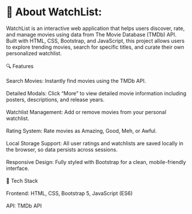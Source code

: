 # 💫 About WatchList:
WatchList  is an interactive web application that helps users discover, rate, and manage movies using data from The Movie Database (TMDb) API.<br>Built with HTML, CSS, Bootstrap, and JavaScript, this project allows users to explore trending movies, search for specific titles, and curate their own personalized watchlist.<br><br>🔍 Features<br><br>Search Movies: Instantly find movies using the TMDb API.<br><br>Detailed Modals: Click “More” to view detailed movie information including posters, descriptions, and release years.<br><br>Watchlist Management: Add or remove movies from your personal watchlist.<br><br>Rating System: Rate movies as Amazing, Good, Meh, or Awful.<br><br>Local Storage Support: All user ratings and watchlists are saved locally in the browser, so data persists across sessions.<br><br>Responsive Design: Fully styled with Bootstrap for a clean, mobile-friendly interface.<br><br>🧩 Tech Stack<br><br>Frontend: HTML, CSS, Bootstrap 5, JavaScript (ES6)<br><br>API: TMDb API



<!-- Proudly created with GPRM ( https://gprm.itsvg.in ) -->
